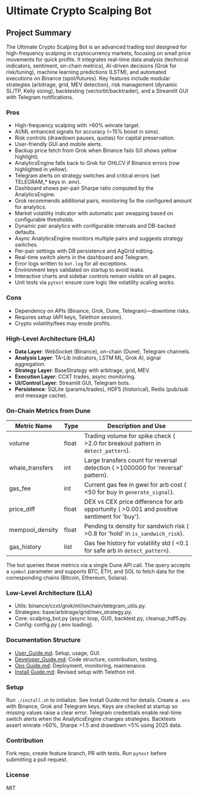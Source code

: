 # Ultimate Crypto Scalping Bot

## Project Summary
The Ultimate Crypto Scalping Bot is an advanced trading tool designed for high-frequency scalping in cryptocurrency markets, focusing on small price movements for quick profits. It integrates real-time data analysis (technical indicators, sentiment, on-chain metrics), AI-driven decisions (Grok for risk/tuning), machine learning predictions (LSTM), and automated executions on Binance (spot/futures). Key features include modular strategies (arbitrage, grid, MEV detection), risk management (dynamic SL/TP, Kelly sizing), backtesting (vectorbt/backtrader), and a Streamlit GUI with Telegram notifications.

### Pros
- High-frequency scalping with >60% winrate target.
- AI/ML enhanced signals for accuracy (~15% boost in sims).
- Risk controls (drawdown pauses, quotas) for capital preservation.
- User-friendly GUI and mobile alerts.
- Backup price fetch from Grok when Binance fails (UI shows yellow highlight).
- AnalyticsEngine falls back to Grok for OHLCV if Binance errors (row highlighted in yellow).
- Telegram alerts on strategy switches and critical errors (set TELEGRAM_* keys in .env).
- Dashboard shows per-pair Sharpe ratio computed by the AnalyticsEngine.
- Grok recommends additional pairs, monitoring 5x the configured amount for analytics.
- Market volatility indicator with automatic pair swapping based on configurable thresholds.
- Dynamic pair analytics with configurable intervals and DB-backed defaults.
- Async AnalyticsEngine monitors multiple pairs and suggests strategy switches.
- Per-pair settings with DB persistence and AgGrid editing.
- Real-time switch alerts in the dashboard and Telegram.
- Error logs written to `bot.log` for all exceptions.
- Environment keys validated on startup to avoid leaks.
- Interactive charts and sidebar controls remain visible on all pages.
- Unit tests via `pytest` ensure core logic like volatility scaling works.

### Cons
- Dependency on APIs (Binance, Grok, Dune, Telegram)—downtime risks.
- Requires setup (API keys, Telethon session).
- Crypto volatility/fees may erode profits.

### High-Level Architecture (HLA)
- **Data Layer**: WebSocket (Binance), on-chain (Dune), Telegram channels.
- **Analysis Layer**: TA-Lib indicators, LSTM ML, Grok AI, signal aggregation.
- **Strategy Layer**: BaseStrategy with arbitrage, grid, MEV.
- **Execution Layer**: CCXT trades, async monitoring.
- **UI/Control Layer**: Streamlit GUI, Telegram bots.
- **Persistence**: SQLite (params/trades), HDF5 (historical), Redis (pub/sub and message cache).

### On-Chain Metrics from Dune
Metric Name | Type | Description and Use
----------- | ---- | ------------------------------------------------------------
volume | float | Trading volume for spike check ( >2.0 for breakout pattern in `detect_pattern`).
whale_transfers | int | Large transfers count for reversal detection ( >1000000 for 'reversal' pattern).
gas_fee | int | Current gas fee in gwei for arb cost ( <50 for buy in `generate_signal`).
price_diff | float | DEX vs CEX price difference for arb opportunity ( >0.001 and positive sentiment for 'buy').
mempool_density | float | Pending tx density for sandwich risk ( >0.8 for 'hold' in `is_sandwich_risk`).
gas_history | list | Gas fee history for volatility std ( <0.1 for safe arb in `detect_pattern`).

The bot queries these metrics via a single Dune API call. The query accepts a
`symbol` parameter and supports BTC, ETH, and SOL to fetch data for the
corresponding chains (Bitcoin, Ethereum, Solana).

### Low-Level Architecture (LLA)
- Utils: binance/ccxt/grok/ml/onchain/telegram_utils.py.
- Strategies: base/arbitrage/grid/mev_strategy.py.
- Core: scalping_bot.py (async loop, GUI), backtest.py, cleanup_hdf5.py.
- Config: config.py (.env loading).

### Documentation Structure
- [User_Guide.md](docs/User_Guide.md): Setup, usage, GUI.
- [Developer_Guide.md](docs/Developer_Guide.md): Code structure, contribution, testing.
- [Ops Guide.md](docs/Ops%20Guide.md): Deployment, monitoring, maintenance.
- [Install Guide.md](docs/Install%20Guide.md): Revised setup with Telethon init.

### Setup
Run `./install.sh` to initialize. See Install Guide.md for details.
Create a `.env` with Binance, Grok and Telegram keys. Keys are checked at
startup so missing values raise a clear error. Telegram credentials enable
real-time switch alerts when the AnalyticsEngine changes strategies. Backtests
assert winrate >60%, Sharpe >1.5 and drawdown <5% using 2025 data.

### Contribution
Fork repo, create feature branch, PR with tests.
Run `pytest` before submitting a pull request.

### License
MIT
